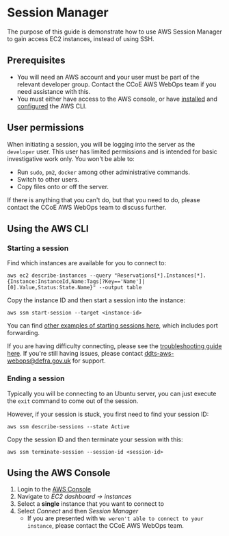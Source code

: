 # Session Manager

The purpose of this guide is demonstrate how to use AWS Session Manager to gain access EC2 instances, instead of using SSH.

## Prerequisites

- You will need an AWS account and your user must be part of the relevant developer group. Contact the CCoE AWS WebOps team if you need assistance with this.
- You must either have access to the AWS console, or have [installed](https://docs.aws.amazon.com/cli/latest/userguide/getting-started-install.html) and [configured](https://docs.aws.amazon.com/cli/latest/userguide/cli-configure-quickstart.html) the AWS CLI.

## User permissions
When initiating a session, you will be logging into the server as the `developer` user. This user has limited permissions and is intended for basic investigative work only. You won't be able to:
- Run `sudo`, `pm2`, `docker` among other administrative commands.
- Switch to other users.
- Copy files onto or off the server.

If there is anything that you can't do, but that you need to do, please contact the CCoE AWS WebOps team to discuss further. 


## Using the AWS CLI
### Starting a session
Find which instances are available for you to connect to:
```
aws ec2 describe-instances --query "Reservations[*].Instances[*].{Instance:InstanceId,Name:Tags[?Key=='Name']|[0].Value,Status:State.Name}" --output table
```

Copy the instance ID and then start a session into the instance:
```
aws ssm start-session --target <instance-id>
```

You can find [other examples of starting sessions here](https://docs.aws.amazon.com/systems-manager/latest/userguide/session-manager-working-with-sessions-start.html), which includes port forwarding.

If you are having difficulty connecting, please see the [troubleshooting guide here](https://docs.aws.amazon.com/systems-manager/latest/userguide/session-manager-troubleshooting.html). If you're still having issues, please contact <ddts-aws-webops@defra.gov.uk> for support.

### Ending a session
Typically you will be connecting to an Ubuntu server, you can just execute the `exit` command to come out of the session.

However, if your session is stuck, you first need to find your session ID:
```
aws ssm describe-sessions --state Active
```

Copy the session ID and then terminate your session with this:
```
aws ssm terminate-session --session-id <session-id>
```

## Using the AWS Console

1. Login to the [AWS Console](https://aws.amazon.com/console/)
2. Navigate to *EC2 dashboard -> instances*
3. Select a **single** instance that you want to connect to
4. Select *Connect* and then *Session Manager*
    - If you are presented with `We weren't able to connect to your instance`, please contact the CCoE AWS WebOps team.